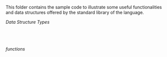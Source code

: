 This folder contains the sample code to illustrate some useful
functionalities and data structures offered by the standard
library of the language.

*Data Structure Types*

```kotlin





```

*functions*

```kotlin


```
